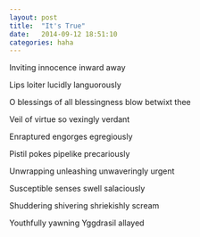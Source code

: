 ```yaml
---
layout: post
title:  "It's True"
date:   2014-09-12 18:51:10
categories: haha
---
```


Inviting innocence inward away 

Lips loiter lucidly languorously

O blessings of all blessingness blow betwixt thee

Veil of virtue so vexingly verdant   

Enraptured engorges egregiously

Pistil pokes pipelike precariously

Unwrapping unleashing unwaveringly urgent

Susceptible senses swell salaciously 

Shuddering shivering shriekishly scream

Youthfully yawning Yggdrasil allayed

